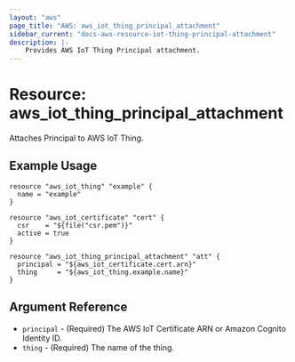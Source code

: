 ```yaml
---
layout: "aws"
page_title: "AWS: aws_iot_thing_principal_attachment"
sidebar_current: "docs-aws-resource-iot-thing-principal-attachment"
description: |-
    Provides AWS IoT Thing Principal attachment.
---
```


# Resource: aws_iot_thing_principal_attachment

Attaches Principal to AWS IoT Thing.

## Example Usage

```hcl
resource "aws_iot_thing" "example" {
  name = "example"
}

resource "aws_iot_certificate" "cert" {
  csr    = "${file("csr.pem")}"
  active = true
}

resource "aws_iot_thing_principal_attachment" "att" {
  principal = "${aws_iot_certificate.cert.arn}"
  thing     = "${aws_iot_thing.example.name}"
}
```

## Argument Reference

* `principal` - (Required) The AWS IoT Certificate ARN or Amazon Cognito Identity ID.
* `thing` - (Required) The name of the thing.
